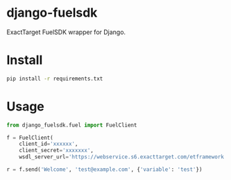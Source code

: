 django-fuelsdk
==============

ExactTarget FuelSDK wrapper for Django.

Install
=======

```bash
pip install -r requirements.txt
```

Usage
=====

```python
from django_fuelsdk.fuel import FuelClient

f = FuelClient(
    client_id='xxxxxx',
    client_secret='xxxxxxx',
    wsdl_server_url='https://webservice.s6.exacttarget.com/etframework.wsdl')

r = f.send('Welcome', 'test@example.com', {'variable': 'test'})
```
